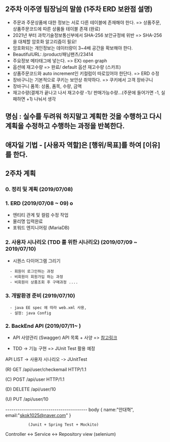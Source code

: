 2주차 이주영 팀장님의 말씀 (1주차 ERD 보완점 설명)
--------------------------------------------------

-	주문과 주문상품에 대한 정보는 서로 다른 테이블에 존재해야 한다. => 상품주문, 상품주문코드에 따른 상품들 테이블 존재 (완료)
-	2021년 부터 과학기술정보통신부에서 SHA-256 보안규정에 위반 => SHA-256 을 대체할 암호화 알고리즘이 필요!
-	암호화되는 개인정보는 데이터량이 3~4배 공간을 확보해야 한다.
-	BeautifulURL: /product/패닝팬츠/23414  
-	주요정보 메타태그에 넣는다. => EX) <meta property="og:site_name" content="육육걸즈" /> open graph
-	옵션에 재고수량 => 완료/ default 옵션 재고수량 (스카프)
-	상품주문코드와 auto increment인 키컬럼이 따로있어야 한단다. => ERD 수정
-	장바구니는 기본적으로 쿠키는 보안상 취약하다. => 쿠키에서 고객 장바구니
-	장바구니 품목: 상품, 품목, 수량, 금액
-	재고수량(결제가 끝나고 나서 재고수량 -1)/ 판매가능수량...(주문에 들어가면 -1, 실패하면 +1) 나눠서 생각

명심 : 실수를 두려워 하지말고 계획한 것을 수행하고 다시 계획을 수정하고 수행하는 과정을 반복한다.
-------------------------------------------------------------------------------------------------

애자일 기법 - [사용자 역할]은 [행위/목표]를 하여 [이유]를 한다.
---------------------------------------------------------------

2주차 계획
----------

### 0. 정리 및 계획 (2019/07/08)

### 1. ERD (2019/07/08 ~ 09) o

-	엔티티 관계 및 컬럼 수정 작업
-	물리명 입력완료
-	포워드 엔지니어링 (MariaDB)

### 2. 사용자 시나리오 (TDD 를 위한 시나리오) (2019/07/09 ~ 2019/07/10)

-	시퀀스 다이어그램 그리기

```
  - 회원이 로그인하는 과정
  - 비회원이 회원가입 하는 과정
  - 비회원이 상품조회 후 구매과정 ....
```

### 3. 개발환경 준비 (2919/07/10)

```
  - java EE spec 에 따라 web.xml 사용,
  - 설정: java Config
```

### 2. BackEnd API (2019/07/11~ )

-	API 사양관리 (Swagger) API 목록 + 사양 => <a href='https://yookeun.github.io/java/2017/02/26/java-swagger/'>참고링크</a>

-	TDD -> 기능 구현 => JUnit Test 활용 예정

API LIST -> 사용자 시나리오 -> JUnitTest

(R) GET /api/user/checkemail HTTP/1.1

(C) POST /api/user HTTP/1.1

(D) DELETE /api/user/10

(U) PUT /api/user/10

---------------------------------------- body { name:"안대혁", email:"skok1025@naver.com" }

```
          (Junit + Spring Test + Mockito)
```

Controller <-> Service <-> Repository view (selenium)
